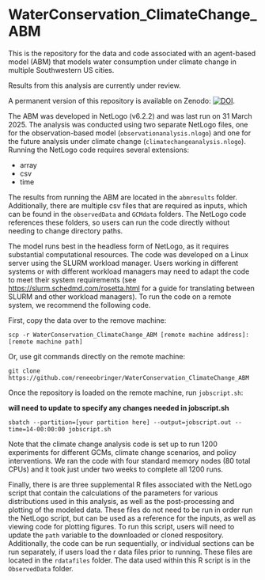 # WaterConservation_ClimateChange_ABM
This is the repository for the data and code associated with an agent-based model (ABM) that models water consumption under climate change in multiple Southwestern US cities.

Results from this analysis are currently under review. 

A permanent version of this repository is available on Zenodo: [![DOI](https://zenodo.org/badge/866216695.svg)](https://doi.org/10.5281/zenodo.15262284).

The ABM was developed in NetLogo (v6.2.2) and was last run on 31 March 2025. The analysis was conducted using two separate NetLogo files, one for the observation-based model (`observationanalysis.nlogo`) and one for the future analysis under climate change (`climatechangeanalysis.nlogo`). Running the NetLogo code requires several extensions: 

* array
* csv
* time

The results from running the ABM are located in the `abmresults` folder. Additionally, there are multiple csv files that are required as inputs, which can be found in the `observedData` and `GCMdata` folders. The NetLogo code references these folders, so users can run the code directly without needing to change directory paths.

The model runs best in the headless form of NetLogo, as it requires substantial computational resources. The code was developed on a Linux server using the SLURM workload manager. Users working in different systems or with different workload managers may need to adapt the code to meet their system requirements (see https://slurm.schedmd.com/rosetta.html for a guide for translating between SLURM and other workload managers). To run the code on a remote system, we recommend the following code. 

First, copy the data over to the remove machine:

```shell
scp -r WaterConservation_ClimateChange_ABM [remote machine address]:[remote machine path]
```

Or, use git commands directly on the remote machine: 

```shell
git clone https://github.com/reneeobringer/WaterConservation_ClimateChange_ABM
```

Once the repository is loaded on the remote machine, run `jobscript.sh`:

**will need to update to specify any changes needed in jobscript.sh**

```shell
sbatch --partition=[your partition here] --output=jobscript.out --time=14-00:00:00 jobscript.sh
```

Note that the climate change analysis code is set up to run 1200 experiments for different GCMs, climate change scenarios, and policy interventions. We ran the code with four standard memory nodes (80 total CPUs) and it took just under two weeks to complete all 1200 runs. 

Finally, there is are three supplemental R files associated with the NetLogo script that contain the calculations of the parameters for various distributions used in this analysis, as well as the post-processing and plotting of the modeled data. These files do not need to be run in order run the NetLogo script, but can be used as a reference for the inputs, as well as viewing code for plotting figures. To run this script, users will need to update the `path` variable to the downloaded or cloned respository. Additionally, the code can be run sequentially, or individual sections can be run separately, if users load the r data files prior to running. These files are located in the `rdatafiles` folder. The data used within this R script is in the `ObservedData` folder.
